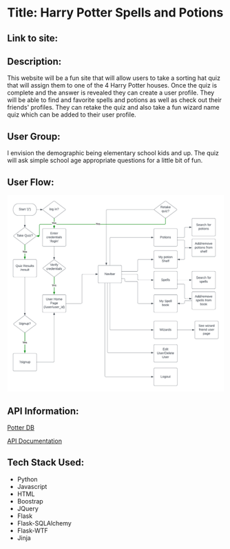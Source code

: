 # Title: Harry Potter Spells and Potions

## Link to site: 

## Description:
This website will be a fun site that will allow users to take a sorting hat quiz that will assign them to one of the 4 Harry Potter houses. Once the quiz is complete and the answer is revealed they can create a user profile. They will be able to find and favorite spells and potions as well as check out their friends' profiles. They can retake the quiz and also take a fun wizard name quiz which can be added to their user profile. 
 
## User Group:
I envision the demographic being elementary school kids and up. The quiz will ask simple school age appropriate questions for a little bit of fun.  

## User Flow:
![User Flow](/static/for_read_me/userflows.png)



## API Information:
[Potter DB](https://potterdb.com/)

[API Documentation](https://docs.potterdb.com/)
 

## Tech Stack Used:
* Python
* Javascript
* HTML
* Boostrap
* JQuery
* Flask
* Flask-SQLAlchemy
* Flask-WTF
* Jinja
